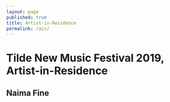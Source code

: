 ```yaml
---
layout: page
published: true
title: Artist-in-Residence
permalink: /air/
---
```

# Tilde New Music Festival 2019, Artist-in-Residence
## Naima Fine
